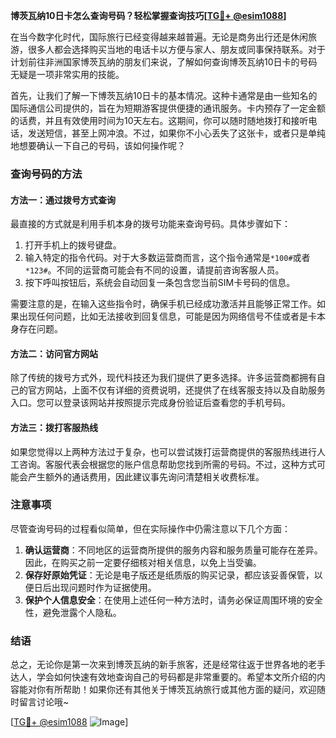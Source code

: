 **博茨瓦纳10日卡怎么查询号码？轻松掌握查询技巧[[TG💪+ @esim1088](https://t.me/s/esim1088)]**

在当今数字化时代，国际旅行已经变得越来越普遍。无论是商务出行还是休闲旅游，很多人都会选择购买当地的电话卡以方便与家人、朋友或同事保持联系。对于计划前往非洲国家博茨瓦纳的朋友们来说，了解如何查询博茨瓦纳10日卡的号码无疑是一项非常实用的技能。

首先，让我们了解一下博茨瓦纳10日卡的基本情况。这种卡通常是由一些知名的国际通信公司提供的，旨在为短期游客提供便捷的通讯服务。卡内预存了一定金额的话费，并且有效使用时间为10天左右。这期间，你可以随时随地拨打和接听电话，发送短信，甚至上网冲浪。不过，如果你不小心丢失了这张卡，或者只是单纯地想要确认一下自己的号码，该如何操作呢？

### 查询号码的方法

#### 方法一：通过拨号方式查询
最直接的方式就是利用手机本身的拨号功能来查询号码。具体步骤如下：

1. 打开手机上的拨号键盘。
2. 输入特定的指令代码。对于大多数运营商而言，这个指令通常是`*100#`或者`*123#`。不同的运营商可能会有不同的设置，请提前咨询客服人员。
3. 按下呼叫按钮后，系统会自动回复一条包含您当前SIM卡号码的信息。

需要注意的是，在输入这些指令时，确保手机已经成功激活并且能够正常工作。如果出现任何问题，比如无法接收到回复信息，可能是因为网络信号不佳或者是卡本身存在问题。

#### 方法二：访问官方网站
除了传统的拨号方式外，现代科技还为我们提供了更多选择。许多运营商都拥有自己的官方网站，上面不仅有详细的资费说明，还提供了在线客服支持以及自助服务入口。您可以登录该网站并按照提示完成身份验证后查看您的手机号码。

#### 方法三：拨打客服热线
如果您觉得以上两种方法过于复杂，也可以尝试拨打运营商提供的客服热线进行人工咨询。客服代表会根据您的账户信息帮助您找到所需的号码。不过，这种方式可能会产生额外的通话费用，因此建议事先询问清楚相关收费标准。

### 注意事项

尽管查询号码的过程看似简单，但在实际操作中仍需注意以下几个方面：

1. **确认运营商**：不同地区的运营商所提供的服务内容和服务质量可能存在差异。因此，在购买之前一定要仔细核对相关信息，以免上当受骗。
2. **保存好原始凭证**：无论是电子版还是纸质版的购买记录，都应该妥善保管，以便日后出现问题时作为证据使用。
3. **保护个人信息安全**：在使用上述任何一种方法时，请务必保证周围环境的安全性，避免泄露个人隐私。

### 结语

总之，无论你是第一次来到博茨瓦纳的新手旅客，还是经常往返于世界各地的老手达人，学会如何快速有效地查询自己的号码都是非常重要的。希望本文所介绍的内容能对你有所帮助！如果你还有其他关于博茨瓦纳旅行或其他方面的疑问，欢迎随时留言讨论哦~ 

[[TG💪+ @esim1088](https://t.me/s/esim1088) ![Image](https://i.postimg.cc/4NQfJmqS/Snipaste-2025-05-13-00-14-12.png)]